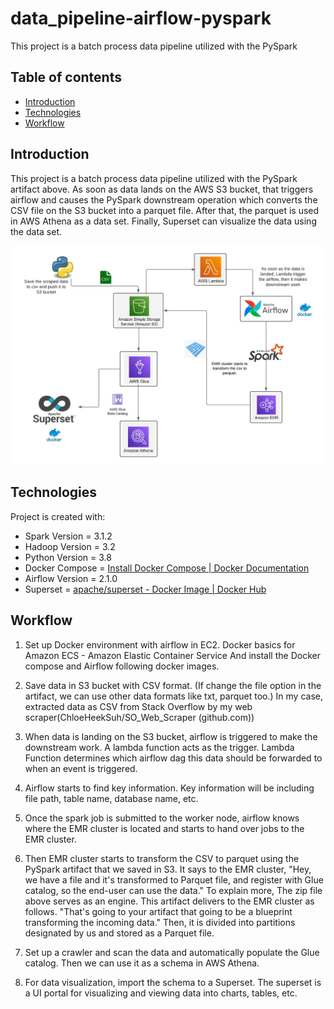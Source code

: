# data_pipeline-airflow-pyspark
This project is a batch process data pipeline utilized with the PySpark

## Table of contents
* [Introduction](#introduction)
* [Technologies](#technologies)
* [Workflow](#workflow)

## Introduction
This project is a batch process data pipeline utilized with the PySpark artifact above. As soon as data lands on the AWS S3 bucket, that triggers airflow and causes the PySpark downstream operation which converts the CSV file on the S3 bucket into a parquet file. After that, the parquet is used in AWS Athena as a data set. Finally, Superset can visualize the data using the data set.

![DIAGRAM](https://github.com/ChloeHeekSuh/data_pipeline-airflow-pyspark/blob/master/de_midterm_diagram.png?raw=true)
	
## Technologies
Project is created with:
* Spark Version = 3.1.2
* Hadoop Version = 3.2
* Python Version = 3.8
* Docker Compose = [Install Docker Compose | Docker Documentation](https://docs.docker.com/compose/install/)
* Airflow Version = 2.1.0
* Superset = [apache/superset - Docker Image | Docker Hub](https://hub.docker.com/r/apache/superset)
	
## Workflow
1. Set up Docker environment with airflow in EC2.
Docker basics for Amazon ECS - Amazon Elastic Container Service
And install the Docker compose and Airflow following docker images.

2. Save data in S3 bucket with CSV format. (If change the file option in the artifact, we can use other data formats like txt, parquet too.)
In my case, extracted data as CSV from Stack Overflow by my web scraper(ChloeHeekSuh/SO_Web_Scraper (github.com))

3. When data is landing on the S3 bucket, airflow is triggered to make the downstream work. A lambda function acts as the trigger.
Lambda Function determines which airflow dag this data should be forwarded to when an event is triggered.

4. Airflow starts to find key information. Key information will be including file path, table name, database name, etc. 

5. Once the spark job is submitted to the worker node, airflow knows where the EMR cluster is located and starts to hand over jobs to the EMR cluster.

6. Then EMR cluster starts to transform the CSV to parquet using the PySpark artifact that we saved in S3. It says to the EMR cluster, "Hey, we have a file and it's transformed to Parquet file, and register with Glue catalog, so the end-user can use the data." 
To explain more, The zip file above serves as an engine. This artifact delivers to the EMR cluster as follows. "That's going to your artifact that going to be a blueprint transforming the incoming data." Then, it is divided into partitions designated by us and stored as a Parquet file.

7. Set up a crawler and scan the data and automatically populate the Glue catalog. Then we can use it as a schema in AWS Athena.

8. For data visualization, import the schema to a Superset. The superset is a UI portal for visualizing and viewing data into charts, tables, etc. 
